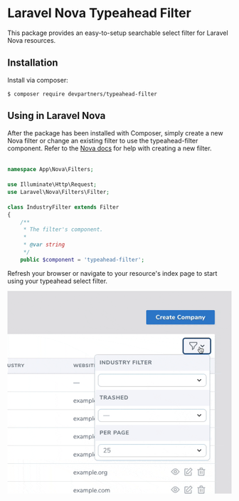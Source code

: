 # Laravel Nova Typeahead Filter

This package provides an easy-to-setup searchable select filter for Laravel Nova resources.

## Installation

Install via composer:

```shell
$ composer require devpartners/typeahead-filter
```

## Using in Laravel Nova

After the package has been installed with Composer, simply create a new Nova filter or change an existing filter to use the typeahead-filter component. Refer to the [Nova docs](https://nova.laravel.com/docs/2.0/filters/defining-filters.html#defining-filters) for help with creating a new filter.

```php

namespace App\Nova\Filters;

use Illuminate\Http\Request;
use Laravel\Nova\Filters\Filter;

class IndustryFilter extends Filter
{
    /**
     * The filter's component.
     *
     * @var string
     */
    public $component = 'typeahead-filter';

```

Refresh your browser or navigate to your resource's index page to start using your typeahead select filter.

![demo](docs/demo.gif)